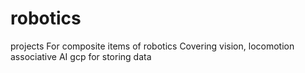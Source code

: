 # robotics
projects
For composite items
of robotics
Covering vision, locomotion
associative AI
gcp for storing data
